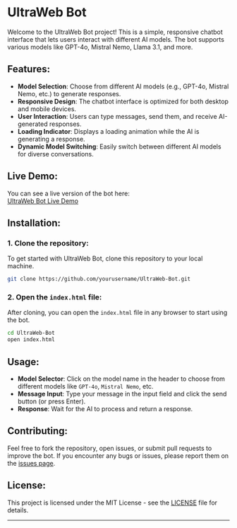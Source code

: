 # UltraWeb Bot

Welcome to the UltraWeb Bot project! This is a simple, responsive chatbot interface that lets users interact with different AI models. The bot supports various models like GPT-4o, Mistral Nemo, Llama 3.1, and more.

## Features:
- **Model Selection**: Choose from different AI models (e.g., GPT-4o, Mistral Nemo, etc.) to generate responses.
- **Responsive Design**: The chatbot interface is optimized for both desktop and mobile devices.
- **User Interaction**: Users can type messages, send them, and receive AI-generated responses.
- **Loading Indicator**: Displays a loading animation while the AI is generating a response.
- **Dynamic Model Switching**: Easily switch between different AI models for diverse conversations.
  
## Live Demo:
You can see a live version of the bot here:  
[UltraWeb Bot Live Demo](https://ultrawebs.github.io/Bot/)

## Installation:

### 1. Clone the repository:
To get started with UltraWeb Bot, clone this repository to your local machine.

```bash
git clone https://github.com/yourusername/UltraWeb-Bot.git
```

### 2. Open the `index.html` file:
After cloning, you can open the `index.html` file in any browser to start using the bot.

```bash
cd UltraWeb-Bot
open index.html
```

## Usage:

- **Model Selector**: Click on the model name in the header to choose from different models like `GPT-4o`, `Mistral Nemo`, etc.
- **Message Input**: Type your message in the input field and click the send button (or press Enter).
- **Response**: Wait for the AI to process and return a response.

## Contributing:
Feel free to fork the repository, open issues, or submit pull requests to improve the bot. If you encounter any bugs or issues, please report them on the [issues page](https://github.com/Ultrawebs/UltraWeb-Bot/issues).

## License:
This project is licensed under the MIT License - see the [LICENSE](LICENSE) file for details.

---
